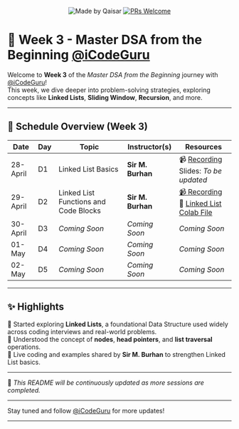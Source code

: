 <div align="center">

![Made by Qaisar](https://img.shields.io/badge/Made%20by-Qaisar%20Abbas-blueviolet)
[![PRs Welcome](https://img.shields.io/badge/PRs-welcome-brightgreen.svg?style=flat-square)](http://makeapullrequest.com)

</div>

# 📘 Week 3 - Master DSA from the Beginning [@iCodeGuru](https://www.linkedin.com/company/icode-guru/posts/?feedView=all)

Welcome to **Week 3** of the *Master DSA from the Beginning* journey with [@iCodeGuru](https://www.linkedin.com/company/icode-guru/posts/?feedView=all)!  
This week, we dive deeper into problem-solving strategies, exploring concepts like **Linked Lists**, **Sliding Window**, **Recursion**, and more.

---

## 📅 Schedule Overview (Week 3)

| Date      | Day | Topic                   | Instructor(s)     | Resources |
|-----------|-----|--------------------------|-------------------|-----------|
| 28-April  | D1  | Linked List Basics        | **Sir M. Burhan**  | 📹 [Recording](https://www.facebook.com/iCodeguru/videos/1333259297901325/) <br>Slides: *To be updated* |
| 29-April  | D2  | Linked List Functions and Code Blocks             | **Sir M. Burhan**     | [📹 Recording](https://www.facebook.com/iCodeguru/videos/591708290588232/) <br>📄 [Linked List Colab File](https://colab.research.google.com/drive/1JOeufk4BkKaDHaHHt_WziCu-4K6m_4Wv?usp=sharing) |
| 30-April  | D3  | *Coming Soon*             | *Coming Soon*     | *Coming Soon* |
| 01-May    | D4  | *Coming Soon*             | *Coming Soon*     | *Coming Soon* |
| 02-May    | D5  | *Coming Soon*             | *Coming Soon*     | *Coming Soon* |

---

## ✨ Highlights
🔹 Started exploring **Linked Lists**, a foundational Data Structure used widely across coding interviews and real-world problems.  
🔹 Understood the concept of **nodes**, **head pointers**, and **list traversal** operations.  
🔹 Live coding and examples shared by **Sir M. Burhan** to strengthen Linked List basics.  

---

📌 *This README will be continuously updated as more sessions are completed.*

---

Stay tuned and follow [@iCodeGuru](https://www.linkedin.com/company/icode-guru/posts/?feedView=all) for more updates!

---
